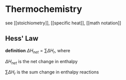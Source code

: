 # Thermochemistry

see [[stoichiometry]], [[specific heat]], [[math notation]]

## Hess' Law

**definition** $\Delta H_{net} = \sum \Delta H_r$, where

$\Delta H_{net}$ is the net change in enthalpy

$\sum\Delta H_r$ is the sum change in enthalpy reactions
